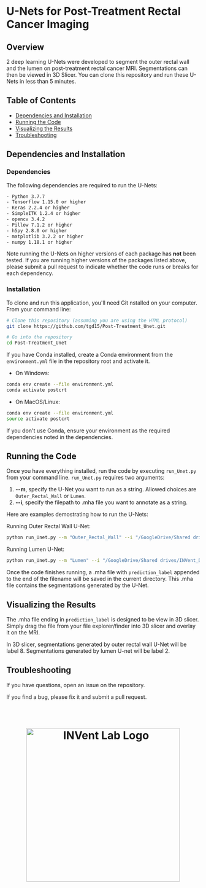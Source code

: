 # U-Nets for Post-Treatment Rectal Cancer Imaging

## Overview

2 deep learning U-Nets were developed to segment the outer rectal wall and the lumen on post-treatment rectal cancer MRI. Segmentations can then be viewed in 3D Slicer. You can clone this repository and run these U-Nets in less than 5 minutes.

## Table of Contents

- [Dependencies and Installation](#installation)
- [Running the Code](#running-the-code)
- [Visualizing the Results](#visualizing-the-Results)
- [Troubleshooting](#troubleshooting)

## Dependencies and Installation <a name="installation"></a>

### Dependencies
The following dependencies are required to run the U-Nets:
```bash
- Python 3.7.7
- Tensorflow 1.15.0 or higher
- Keras 2.2.4 or higher
- SimpleITK 1.2.4 or higher
- opencv 3.4.2
- Pillow 7.1.2 or higher
- h5py 2.8.0 or higher
- matplotlib 3.2.2 or higher
- numpy 1.18.1 or higher
```

Note running the U-Nets on higher versions of each package has **not** been tested. If you are running higher versions of the packages listed above, please submit a pull request to indicate whether the code runs or breaks for each dependency.

### Installation

To clone and run this application, you'll need Git nstalled on your computer. From your command line:
```bash
# Clone this repository (assuming you are using the HTML protocol)
git clone https://github.com/tgd15/Post-Treatment_Unet.git

# Go into the repository
cd Post-Treatment_Unet

```

If you have Conda installed, create a Conda environment from the `environment.yml` file in the repository root and activate it.
- On Windows:
```bash
conda env create --file environment.yml
conda activate postcrt
```
- On MacOS/Linux:
```bash
conda env create --file environment.yml
source activate postcrt
```

If you don't use Conda, ensure your environment as the required dependencies noted in the dependencies.

## Running the Code

Once you have everything installed, run the code by executing `run_Unet.py` from your command line. `run_Unet.py` requires two arguments:

1. **--m**, specify the U-Net you want to run as a string. Allowed choices are `Outer_Rectal_Wall` or `Lumen`.
2. **--i**, specify the filepath to .mha file you want to annotate as a string.

Here are examples demostrating how to run the U-Nets:

Running Outer Rectal Wall U-Net:
```bash
python run_Unet.py --m "Outer_Rectal_Wall" --i "/GoogleDrive/Shared drives/INVent_Data/Rectal/newdata/UH/RectalCA145-2/RectalCA145-2_Post_Ax.mha"
```

Running Lumen U-Net:
```bash
python run_Unet.py --m "Lumen" --i "/GoogleDrive/Shared drives/INVent_Data/Rectal/newdata/UH/RectalCA145-2/RectalCA145-2_Post_Ax.mha"
```

Once the code finishes running, a .mha file with `prediction_label` appended to the end of the filename will be saved in the current directory. This .mha file contains the segmentations generated by the U-Net.

## Visualizing the Results

The .mha file ending in `prediction_label` is designed to be view in 3D slicer. Simply drag the file from your file explorer/finder into 3D slicer and overlay it on the MRI.

In 3D slicer, segmentations generated by outer rectal wall U-Net will be label 8. Segmentations generated by lumen U-net will be label 2.

## Troubleshooting

If you have questions, open an issue on the repository.

If you find a bug, please fix it and submit a pull request.

<h1 align="center">
  <br>
  <a href="https://engineering.case.edu/groups/inventlab/home"><img src="https://engineering.case.edu/groups/inventlab/sites/engineering.case.edu.groups.inventlab/files/invent_lab_logo_site_header.png" alt="INVent Lab Logo" width="400"></a>
</h1>
